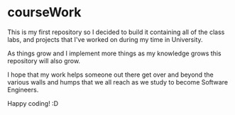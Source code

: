 # courseWork 

This is my first repository so I decided to build it containing all of the class labs, and projects that I've worked on during my time in University.

As things grow and I implement more things as my knowledge grows this repository will also grow.

I hope that my work helps someone out there get over and beyond the various walls and humps that we all reach as we study to become Software Engineers.


Happy coding! :D 
